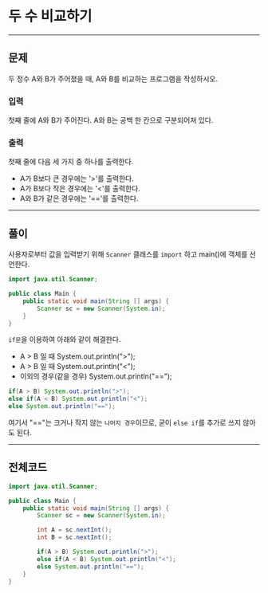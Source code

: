 # 두 수 비교하기
---
## 문제
두 정수 A와 B가 주어졌을 때, A와 B를 비교하는 프로그램을 작성하시오.

### 입력
첫째 줄에 A와 B가 주어진다. A와 B는 공백 한 칸으로 구분되어져 있다.

### 출력
첫째 줄에 다음 세 가지 중 하나를 출력한다.

- A가 B보다 큰 경우에는 '>'를 출력한다.
- A가 B보다 작은 경우에는 '<'를 출력한다.
- A와 B가 같은 경우에는 '=='를 출력한다.


---
## 풀이
사용자로부터 값을 입력받기 위해 `Scanner` 클래스를 `import` 하고 main()에 객체를 선언한다.

```Java
import java.util.Scanner;

public class Main {
    public static void main(String [] args) {
        Scanner sc = new Scanner(System.in);
    }
}
```

`if문`을 이용하여 아래와 같이 해결한다.

- A > B 일 때 System.out.println(">");
- A > B 일 때 System.out.println("<");
- 이외의 경우(같을 경우) System.out.println("==");

```Java
if(A > B) System.out.println(">");
else if(A < B) System.out.println("<");
else System.out.println("==");
```

여기서 "=="는 크거나 작지 않는 `나머지 경우`이므로, 굳이 `else if`를 추가로 쓰지 않아도 된다.

---

## 전체코드
```Java
import java.util.Scanner;

public class Main {
    public static void main(String [] args) {
        Scanner sc = new Scanner(System.in);

        int A = sc.nextInt();
        int B = sc.nextInt();

        if(A > B) System.out.println(">");
        else if(A < B) System.out.println("<");
        else System.out.println("==");
    }
}
```